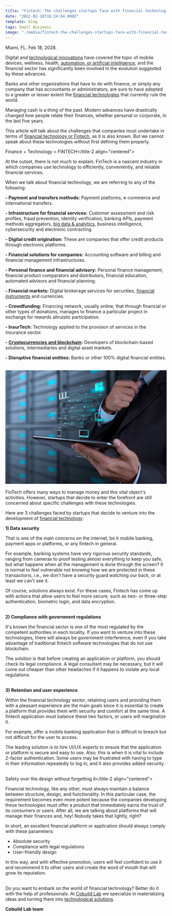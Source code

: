 ```yaml
---
title: "Fintech: The challenges startups face with financial technologies"
date: "2022-02-18T16:24:04.000Z"
template: blog
tags: Small Business
image: "./media/fintech-the-challenges-startups-face-with-financial-technologies.jpg"
---
```


Miami, FL. Feb 18, 2028.

Digital and <a target="_blank" href="https://www.cobuildlab.com/blog/trends-forwarding-tech/">   technological innovations</a> have covered the topic of mobile devices, wellness, health, <a target="_blank" href="https://www.cobuildlab.com/services/">   automation, or artificial intelligence</a>, and the financial sector has significantly been involved in the evolution suggested by these advances. 

Banks and other organizations that have to do with finance, or simply any company that has accountants or administrators, are sure to have adopted to a greater or lesser extent the <a target="_blank" href="https://www.cobuildlab.com/blog/technology-brands-and-blockchain/">   financial technologies</a> that currently rule the world. 

Managing cash is a thing of the past. Modern advances have drastically changed how people relate their finances, whether personal or corporate, in the last five years.

This article will talk about the challenges that companies must undertake in terms of <a target="_blank" href="https://www.cobuildlab.com/blog/blockchain-world/">   financial technology or Fintech</a>, as it is also known. But we cannot speak about these technologies without first defining them properly.

<title-2 align="centered">Finance + Technology = FINTECH</title-2 align="centered">

At the outset, there is not much to explain. FinTech is a nascent industry in which companies use technology to efficiently, conveniently, and reliable financial services.

When we talk about financial technology, we are referring to any of the following:

<b>- Payment and transfers methods:</b> Payment platforms, e-commerce and international transfers.

<b>- Infrastructure for financial services:</b> Customer assessment and risk profiles, fraud prevention, identity verification, banking APIs, payment methods aggregators, <a target="_blank" href="https://www.cobuildlab.com/blog/business-digital-transformation-starts-with-data/">   big data & analytics</a>, business intelligence, cybersecurity and electronic contracting.

<b>- Digital credit origination:</b> These are companies that offer credit products through electronic platforms.

<b>- Financial solutions for companies:</b> Accounting software and billing and financial management infrastructures.

<b>- Personal finance and financial advisory:</b> Personal finance management, financial product comparators and distributors, financial education, automated advisors and financial planning.

<b>- Financial markets:</b> Digital brokerage services for securities, <a target="_blank" href="https://www.cobuildlab.com/blog/top-5-benefits-of-blockchain-for-your-business/">   financial instruments</a> and currencies.

<b>- Crowdfunding:</b> Financing network, usually online, that through financial or other types of donations, manages to finance a particular project in exchange for rewards altruistic participation.

<b>- InsurTech:</b> Technology applied to the provision of services in the insurance sector.

<b>- <a target="_blank" href="https://www.cobuildlab.com/blog/what-is-a-crypto-startup/">   Cryptocurrencies and blockchain</a>:</b> Developers of blockchain-based solutions, intermediaries and digital asset markets.

<b>- Disruptive financial entities:</b> Banks or other 100% digital financial entities. <Br></Br>
  
<center>
<img src="./media/the-challenges-startups-face-with-financial-technologies.jpg">
</center>

FinTech offers many ways to manage money and this vital object's activities. However, startups that decide to enter the forefront are still concerned about specific challenges with these technologies.

Here are 3 challenges faced by startups that decide to venture into the development of <a target="_blank" href="https://www.cobuildlab.com/blog/what-when-and-why-to-use-blockchain-in-your-business-process/">   financial technology</a>:
  
<b><title-4>1) Data security</title-4></b>

That is one of the main concerns on the internet, be it mobile banking, payment apps or platforms, or any fintech in general. 

For example, banking systems have very rigorous security standards, ranging from cameras to proof testing almost everything to keep you safe, but what happens when all the management is done through the screen? It is normal to feel vulnerable not knowing how we are protected in these transactions, i.e., we don't have a security guard watching our back, or at least we can't see it.

Of course, solutions always exist. For these cases, Fintech has come up with actions that allow users to feel more secure, such as two- or three-step authentication, biometric login, and data encryption. <Br></Br>

<b><title-4>2) Compliance with government regulations</title-4></b>

It's known the financial sector is one of the most regulated by the competent authorities in each locality. If you want to venture into these technologies, there will always be government interference, even if you take advantage of traditional fintech software technologies that do not use blockchain.

The solution is that before creating an application or platform, you should check its legal compliance. A legal consultant may be necessary, but it will come out cheaper than other headaches if it happens to violate any local regulations. <Br></Br>

<b><title-4>3) Retention and user experience</title-4></b>

Within the financial technology sector, retaining users and providing them with a pleasant experience are the main goals since it is essential to create a platform that provides them with security and comfort at the same time. A fintech application must balance these two factors, or users will marginalize it.

For example, offer a mobile banking application that is difficult to breach but not difficult for the user to access. 

The leading solution is to hire UI/UX experts to ensure that the application or platform is secure and easy to use. Also, this is when it is vital to include 2-factor authentication. Some users may be frustrated with having to type in their information repeatedly to log in, and it also provides added security. <Br></Br>
  
<title-2 align="centered">Safety over the design without forgetting it</title-2 align="centered">
  
Financial technology, like any other, must always maintain a balance between structure, design, and functionality. In this particular case, the requirement becomes even more potent because the companies developing these technologies must offer a product that immediately earns the trust of its consumers or users. After all, we are talking about platforms that will manage their finances and, hey! Nobody takes that lightly, right?

In short, an excellent financial platform or application should always comply with these parameters:

- Absolute security
- Compliance with legal regulations
- User-friendly design

In this way, and with effective promotion, users will feel confident to use it and recommend it to other users and create the word of mouth that will grow its reputation. <Br></Br>

<youtube-video id="https://www.youtube.com/watch?v=tU7VeCVkvu8"></youtube-video>
  
Do you want to embark on the world of financial technology? Better do it with the help of professionals. At <a target="_blank" href="https://www.cobuildlab.com/services/">   Cobuild Lab</a> we specialize in materializing ideas and turning them into <a target="_blank" href="https://www.cobuildlab.com/services/software-startup-investor">   technological solutions</a>. 

<b><title-4>Cobuild Lab team</title-4></b>

